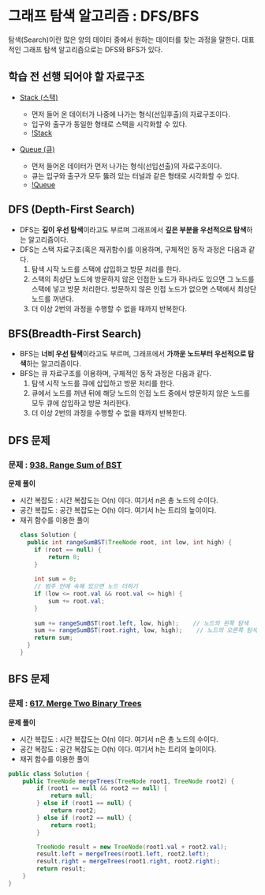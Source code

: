 # 그래프 탐색 알고리즘 : DFS/BFS

탐색(Search)이란 많은 양의 데이터 중에서 원하는 데이터를 찾는 과정을 말한다.
대표적인 그래프 탐색 알고리즘으로는 DFS와 BFS가 있다.

## 학습 전 선행 되어야 할 자료구조
- [Stack (스택)](Stack.md)
  - 먼저 들어 온 데이터가 나중에 나가는 형식(선입후출)의 자료구조이다.
  - 입구와 출구가 동일한 형태로 스택을 시각화할 수 있다.
  - [!Stack](https://upload.wikimedia.org/wikipedia/commons/thumb/2/29/Data_stack.svg/1920px-Data_stack.svg.png)

- [Queue (큐)](Queue.md)
  - 먼저 들어온 데이터가 먼저 나가는 형식(선입선출)의 자료구조이다.
  - 큐는 입구와 출구가 모두 뚫려 있는 터널과 같은 형태로 시각화할 수 있다.
  - [!Queue](https://upload.wikimedia.org/wikipedia/commons/thumb/5/52/Data_Queue.svg/1920px-Data_Queue.svg.png)


## DFS (Depth-First Search)
- DFS는 **깊이 우선 탐색**이라고도 부르며 그래프에서 **깊은 부분을 우선적으로 탐색**하는 알고리즘이다.
- DFS는 스택 자료구조(혹은 재귀함수)를 이용하며, 구체적인 동작 과정은 다음과 같다.
  1. 탐색 시작 노드를 스택에 삽입하고 방문 처리를 한다.
  2. 스택의 최상단 노드에 방문하지 않은 인접한 노드가 하나라도 있으면 그 노드를 스택에 넣고 방문 처리한다. 방문하지 않은 인접 노드가 없으면 스택에서 최상단 노드를 꺼낸다.
  3. 더 이상 2번의 과정을 수행할 수 없을 때까지 반복한다.

## BFS(Breadth-First Search)
- BFS는 **너비 우선 탐색**이라고도 부르며, 그래프에서 **가까운 노드부터 우선적으로 탐색**하는 알고리즘이다.
- BFS는 큐 자료구조를 이용하며, 구체적인 동작 과정은 다음과 같다.
  1. 탐색 시작 노드를 큐에 삽입하고 방문 처리를 한다.
  2. 큐에서 노드를 꺼낸 뒤에 해당 노드의 인접 노드 중에서 방문하지 않은 노드를 모두 큐에 삽입하고 방문 처리한다.
  3. 더 이상 2번의 과정을 수행할 수 없을 때까지 반복한다.

## DFS 문제
### 문제 : [938. Range Sum of BST](https://leetcode.com/problems/range-sum-of-bst/)
**문제 풀이**
- 시간 복잡도 : 시간 복잡도는 O(n) 이다. 여기서 n은 총 노드의 수이다.
- 공간 복잡도 : 공간 복잡도는 O(h) 이다. 여기서 h는 트리의 높이이다.
- 재귀 함수를 이용한 풀이
  ```java
  class Solution {
    public int rangeSumBST(TreeNode root, int low, int high) {
      if (root == null) {
          return 0;
      }
      
      int sum = 0;
      // 범주 안에 속해 있으면 노드 더하기
      if (low <= root.val && root.val <= high) {
          sum += root.val;
      }
      
      sum += rangeSumBST(root.left, low, high);    // 노드의 왼쪽 탐색
      sum += rangeSumBST(root.right, low, high);    // 노드의 오른쪽 탐색
      return sum;
    }
  }
  ```
  
## BFS 문제
### 문제 : [617. Merge Two Binary Trees](https://leetcode.com/problems/merge-two-binary-trees/)
**문제 풀이**
- 시간 복잡도 : 시간 복잡도는 O(n) 이다. 여기서 n은 총 노드의 수이다.
- 공간 복잡도 : 공간 복잡도는 O(h) 이다. 여기서 h는 트리의 높이이다.
- 재귀 함수를 이용한 풀이
```java
public class Solution {
	public TreeNode mergeTrees(TreeNode root1, TreeNode root2) {
		if (root1 == null && root2 == null) {
			return null;
		} else if (root1 == null) {
			return root2;
		} else if (root2 == null) {
			return root1;
		}

		TreeNode result = new TreeNode(root1.val + root2.val);
		result.left = mergeTrees(root1.left, root2.left);
		result.right = mergeTrees(root1.right, root2.right);
		return result;
	}
}
```
